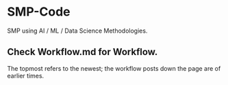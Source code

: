 # SMP-Code
SMP using AI / ML / Data Science Methodologies.  


## Check Workflow.md for Workflow.

The topmost refers to the newest; the workflow posts down the page are of earlier times.

